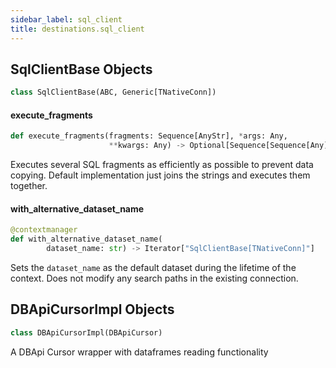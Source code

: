 ```yaml
---
sidebar_label: sql_client
title: destinations.sql_client
---
```


## SqlClientBase Objects

```python
class SqlClientBase(ABC, Generic[TNativeConn])
```

#### execute\_fragments

```python
def execute_fragments(fragments: Sequence[AnyStr], *args: Any,
                      **kwargs: Any) -> Optional[Sequence[Sequence[Any]]]
```

Executes several SQL fragments as efficiently as possible to prevent data copying. Default implementation just joins the strings and executes them together.

#### with\_alternative\_dataset\_name

```python
@contextmanager
def with_alternative_dataset_name(
        dataset_name: str) -> Iterator["SqlClientBase[TNativeConn]"]
```

Sets the `dataset_name` as the default dataset during the lifetime of the context. Does not modify any search paths in the existing connection.

## DBApiCursorImpl Objects

```python
class DBApiCursorImpl(DBApiCursor)
```

A DBApi Cursor wrapper with dataframes reading functionality

